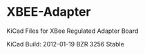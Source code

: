 XBEE-Adapter
============

KiCad Files for XBee Regulated Adapter Board

KiCad Build: 2012-01-19 BZR 3256 Stable
